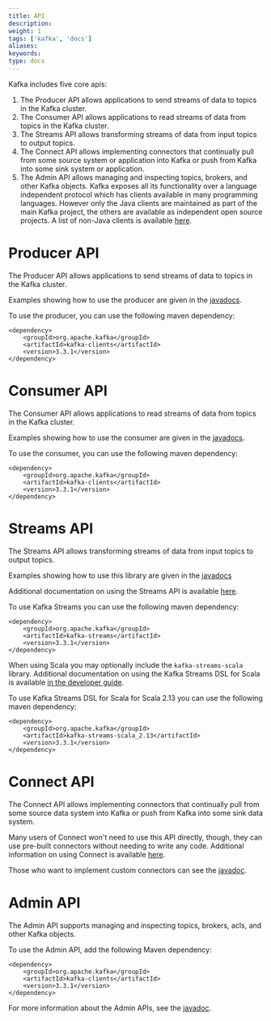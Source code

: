 ```yaml
---
title: API
description: 
weight: 1
tags: ['kafka', 'docs']
aliases: 
keywords: 
type: docs
---
```


Kafka includes five core apis: 

  1. The Producer API allows applications to send streams of data to topics in the Kafka cluster. 
  2. The Consumer API allows applications to read streams of data from topics in the Kafka cluster. 
  3. The Streams API allows transforming streams of data from input topics to output topics. 
  4. The Connect API allows implementing connectors that continually pull from some source system or application into Kafka or push from Kafka into some sink system or application. 
  5. The Admin API allows managing and inspecting topics, brokers, and other Kafka objects. 
Kafka exposes all its functionality over a language independent protocol which has clients available in many programming languages. However only the Java clients are maintained as part of the main Kafka project, the others are available as independent open source projects. A list of non-Java clients is available [here](https://cwiki.apache.org/confluence/display/KAFKA/Clients). 

# Producer API

The Producer API allows applications to send streams of data to topics in the Kafka cluster. 

Examples showing how to use the producer are given in the [javadocs](/static/33/javadoc/index.html?org/apache/kafka/clients/producer/KafkaProducer.html "Kafka 3.3 Javadoc"). 

To use the producer, you can use the following maven dependency: 
    
    
    <dependency>
    	<groupId>org.apache.kafka</groupId>
    	<artifactId>kafka-clients</artifactId>
    	<version>3.3.1</version>
    </dependency>

# Consumer API

The Consumer API allows applications to read streams of data from topics in the Kafka cluster. 

Examples showing how to use the consumer are given in the [javadocs](/static/33/javadoc/index.html?org/apache/kafka/clients/consumer/KafkaConsumer.html "Kafka 3.3 Javadoc"). 

To use the consumer, you can use the following maven dependency: 
    
    
    <dependency>
    	<groupId>org.apache.kafka</groupId>
    	<artifactId>kafka-clients</artifactId>
    	<version>3.3.1</version>
    </dependency>

# Streams API

The Streams API allows transforming streams of data from input topics to output topics. 

Examples showing how to use this library are given in the [javadocs](/static/33/javadoc/index.html?org/apache/kafka/streams/KafkaStreams.html "Kafka 3.3 Javadoc")

Additional documentation on using the Streams API is available [here](/33/streams). 

To use Kafka Streams you can use the following maven dependency: 
    
    
    <dependency>
    	<groupId>org.apache.kafka</groupId>
    	<artifactId>kafka-streams</artifactId>
    	<version>3.3.1</version>
    </dependency>

When using Scala you may optionally include the `kafka-streams-scala` library. Additional documentation on using the Kafka Streams DSL for Scala is available [in the developer guide](/33/streams/developer-guide/dsl-api.html#scala-dsl). 

To use Kafka Streams DSL for Scala for Scala 2.13 you can use the following maven dependency: 
    
    
    <dependency>
    	<groupId>org.apache.kafka</groupId>
    	<artifactId>kafka-streams-scala_2.13</artifactId>
    	<version>3.3.1</version>
    </dependency>

# Connect API

The Connect API allows implementing connectors that continually pull from some source data system into Kafka or push from Kafka into some sink data system. 

Many users of Connect won't need to use this API directly, though, they can use pre-built connectors without needing to write any code. Additional information on using Connect is available [here](/documentation.html#connect). 

Those who want to implement custom connectors can see the [javadoc](/static/33/javadoc/index.html?org/apache/kafka/connect "Kafka 3.3 Javadoc"). 

# Admin API

The Admin API supports managing and inspecting topics, brokers, acls, and other Kafka objects. 

To use the Admin API, add the following Maven dependency: 
    
    
    <dependency>
    	<groupId>org.apache.kafka</groupId>
    	<artifactId>kafka-clients</artifactId>
    	<version>3.3.1</version>
    </dependency>

For more information about the Admin APIs, see the [javadoc](/static/33/javadoc/index.html?org/apache/kafka/clients/admin/Admin.html "Kafka 3.3 Javadoc"). 
